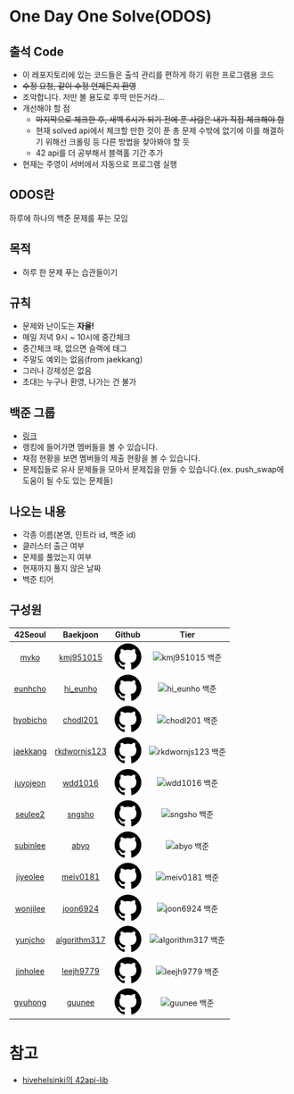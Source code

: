 # One Day One Solve(ODOS)

## 출석 Code
- 이 레포지토리에 있는 코드들은 출석 관리를 편하게 하기 위한 프로그램용 코드
- ~~수정 요청, 같이 수정 언제든지 환영~~
- 조악합니다. 저만 볼 용도로 후딱 만든거라...
- 개선해야 할 점
  - ~~마지막으로 체크한 후, 새벽 6시가 되기 전에 푼 사람은 내가 직접 체크해야 함~~
  - 현재 solved api에서 체크할 만한 것이 푼 총 문제 수밖에 없기에 이를 해결하기 위해선 크롤링 등 다른 방법을 찾아봐야 할 듯
  - 42 api를 더 공부해서 블랙홀 기간 추가
- 현재는 주영이 서버에서 자동으로 프로그램 실행 

## ODOS란
하루에 하나의 백준 문제를 푸는 모임

## 목적
- 하루 한 문제 푸는 습관들이기

## 규칙
- 문제와 난이도는 **자율!**
- 매일 저녁 9시 ~ 10시에 중간체크
- 중간체크 때, 없으면 슬랙에 태그
- 주말도 예외는 없음(from jaekkang)
- 그러나 강제성은 없음
- 초대는 누구나 환영, 나가는 건 불가

## 백준 그룹
- [링크](https://www.acmicpc.net/group/16131)
- 랭킹에 들어가면 멤버들을 볼 수 있습니다.
- 채점 현황을 보면 멤버들의 제출 현황을 볼 수 있습니다.
- 문제집들로 유사 문제들을 모아서 문제집을 만들 수 있습니다.(ex. push_swap에 도움이 될 수도 있는 문제들)

## 나오는 내용
- 각종 이름(본명, 인트라 id, 백준 id)
- 클러스터 출근 여부
- 문제를 풀었는지 여부
- 현재까지 풀지 않은 날짜
- 백준 티어

## 구성원
|                        42Seoul                         |                          Baekjoon                          |                           Github                           |Tier|
|:------------------------------------------------------:|:----------------------------------------------------------:|:----------------------------------------------------------:|:----------------------------------------------------------:|
|     [myko](https://profile.intra.42.fr/users/myko)     |    [kmj951015](https://solved.ac/ko/profile/kmj951015)     | [![github](img/github.svg)](https://github.com/Kdelphinus) |![kmj951015 백준](http://mazassumnida.wtf/api/v2/generate_badge?boj=kmj951015)|
|  [eunhcho](https://profile.intra.42.fr/users/eunhcho)  |     	[hi_eunho](https://solved.ac/ko/profile/hi_eunho)     | [![github](img/github.svg)](https://github.com/AnnyangEH)  |![hi_eunho 백준](http://mazassumnida.wtf/api/v2/generate_badge?boj=hi_eunho)|
| [hyobicho](https://profile.intra.42.fr/users/hyobicho) |     	[chodl201](https://solved.ac/ko/profile/chodl201)     |  [![github](img/github.svg)](https://github.com/hyobb109)  |![chodl201 백준](http://mazassumnida.wtf/api/v2/generate_badge?boj=chodl201)|
| [jaekkang](https://profile.intra.42.fr/users/jaekkang) | 	[rkdwornjs123](https://solved.ac/ko/profile/rkdwornjs123) |  [![github](img/github.svg)](https://github.com/jaekkang)  |![rkdwornjs123 백준](http://mazassumnida.wtf/api/v2/generate_badge?boj=rkdwornjs123)|
| [juyojeon](https://profile.intra.42.fr/users/juyojeon) |      [wdd1016](https://solved.ac/ko/profile/wdd1016)       |  [![github](img/github.svg)](https://github.com/wdd1016)   |![wdd1016 백준](http://mazassumnida.wtf/api/v2/generate_badge?boj=wdd1016)|
|  [seulee2](https://profile.intra.42.fr/users/seulee2)  |       [sngsho](https://solved.ac/ko/profile/sngsho)        |   [![github](img/github.svg)](https://github.com/sngsho)   |![sngsho 백준](http://mazassumnida.wtf/api/v2/generate_badge?boj=sngsho)|
| [subinlee](https://profile.intra.42.fr/users/subinlee) |         [abyo](https://solved.ac/ko/profile/abyo)          |  [![github](img/github.svg)](https://github.com/subillie)  |![abyo 백준](http://mazassumnida.wtf/api/v2/generate_badge?boj=abyo)|
| [jiyeolee](https://profile.intra.42.fr/users/jiyeolee) |     [meiv0181](https://solved.ac/ko/profile/meiv0181)      |  [![github](img/github.svg)](https://github.com/pep-per)   |![meiv0181 백준](http://mazassumnida.wtf/api/v2/generate_badge?boj=meiv0181)|
| [wonjilee](https://profile.intra.42.fr/users/wonjilee) |     [joon6924](https://solved.ac/ko/profile/joon6924)      |      [![github](img/github.svg)](https://github.com)       |![joon6924 백준](http://mazassumnida.wtf/api/v2/generate_badge?boj=joon6924)|
|     [yunjcho](https://profile.intra.42.fr/users/yunjcho)     |     [algorithm317](https://solved.ac/ko/profile/algorithm317)      | [![github](img/github.svg)](https://github.com/YunjooCho)  |![algorithm317 백준](http://mazassumnida.wtf/api/v2/generate_badge?boj=algorithm317)|
|     [jinholee](https://profile.intra.42.fr/users/jinholee)     |     [leejh9779](https://solved.ac/ko/profile/leejh9779)      |      [![github](img/github.svg)](https://github.com)       |![leejh9779 백준](http://mazassumnida.wtf/api/v2/generate_badge?boj=leejh9779)|
|  [gyuhong](https://profile.intra.42.fr/users/gyuhong)  |      [guunee](https://solved.ac/ko/profile/guunee)       |      [![github](img/github.svg)](https://github.com/guune)      |![guunee 백준](http://mazassumnida.wtf/api/v2/generate_badge?boj=guunee)|


# 참고
- [hivehelsinki의 42api-lib](https://github.com/hivehelsinki/42api-lib)

